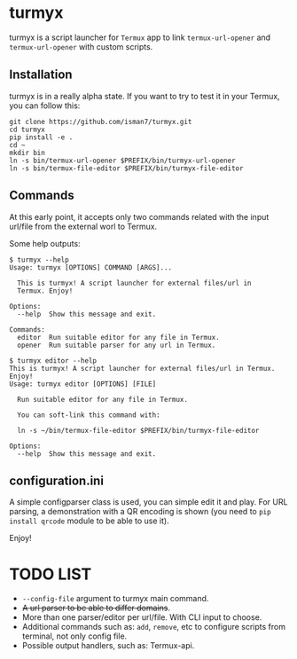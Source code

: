 # turmyx

turmyx is a script launcher for `Termux` app to link `termux-url-opener` and `termux-url-opener` with custom scripts.

## Installation

turmyx is in a really alpha state. If you want to try to test it in your Termux, you can follow this:

```
git clone https://github.com/isman7/turmyx.git
cd turmyx
pip install -e .
cd ~
mkdir bin
ln -s bin/termux-url-opener $PREFIX/bin/turmyx-url-opener
ln -s bin/termux-file-editor $PREFIX/bin/turmyx-file-editor
```

## Commands

At this early point, it accepts only two commands related with the input url/file from the external worl to Termux.

Some help outputs:

```
$ turmyx --help
Usage: turmyx [OPTIONS] COMMAND [ARGS]...

  This is turmyx! A script launcher for external files/url in
  Termux. Enjoy!

Options:
  --help  Show this message and exit.

Commands:
  editor  Run suitable editor for any file in Termux.
  opener  Run suitable parser for any url in Termux.

```

```
$ turmyx editor --help
This is turmyx! A script launcher for external files/url in Termux. Enjoy!
Usage: turmyx editor [OPTIONS] [FILE]

  Run suitable editor for any file in Termux.

  You can soft-link this command with:

  ln -s ~/bin/termux-file-editor $PREFIX/bin/turmyx-file-editor

Options:
  --help  Show this message and exit.
```

## configuration.ini

A simple configparser class is used, you can simple edit it and play. For URL parsing, a demonstration with a QR
encoding is shown (you need to `pip install qrcode` module to be able to use it).

Enjoy!

# TODO LIST

- `--config-file` argument to turmyx main command.
- ~~A url parser to be able to differ domains~~.
- More than one parser/editor per url/file. With CLI input to choose.
- Additional commands such as: `add`, `remove`, etc to configure scripts from terminal, not only config file.
- Possible output handlers, such as: Termux-api.

